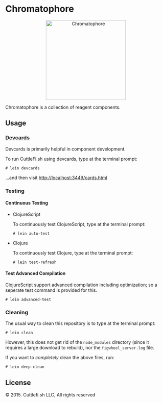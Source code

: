 # Chromatophore

<p align="center">
  <img alt="Chromatophore" 
       src="http://api.ning.com/files/DtcI2O2Ry7AJoOIMBphmUFeoaMEubY7gFqlqyrFCXFeQNEndPfCUdRfHTWstQwc1lExFVz0ViYoYlMh6h1gYW7lHW3BR5isb/1082130492.png"
       width="250" />
</p>


Chromatophore is a collection of reagent components.

## Usage

### [Devcards](https://github.com/bhauman/devcards)
Devcards is primarily helpful in component development.

To run CuttleFi.sh using devcards, type at the terminal prompt:

```
# lein devcards
```

...and then visit [http://localhost:3449/cards.html](http://localhost:3449/cards.html)

### Testing

#### Continuous Testing

  - ClojureScript

    To continuously test ClojureScript, type at the terminal prompt:

    ```
    # lein auto-test
    ```
    
  - Clojure
    
    To continuously test Clojure, type at the terminal prompt:
    
    ```
    # lein test-refresh
    ```

#### Test Advanced Compilation

ClojureScript support advanced compilation including optimization; so a seperate test command is provided for this.

```
# lein advanced-test
```

### Cleaning

The usual way to clean this repository is to type at the terminal prompt:

```
# lein clean
```

However, this does not get rid of the `node_modules` directory (since it requires a large download to rebuild), nor the `figwheel_server.log` file.

If you want to *completely* clean the above files, run:

```
# lein deep-clean
```

## License

© 2015. Cuttlefi.sh LLC, All rights reserved